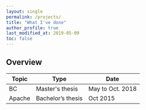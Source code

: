 ```yaml
---
layout: single
permalink: /projects/
title: "What I've done"
author_profile: true
last_modified_at: 2019-05-09
toc: false
---
```

## Overview

| Topic | Type | Date |
| ---- | ---- | ---- |
| BC |Master's thesis | May to Oct. 2018 |
| Apache | Bachelor’s thesis| Oct 2015 |

